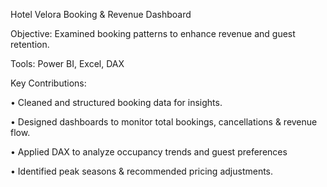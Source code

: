 
Hotel Velora Booking & Revenue Dashboard

Objective: Examined booking patterns to enhance revenue and guest retention. 

Tools: Power BI, Excel, DAX 

Key Contributions: 

• Cleaned and structured booking data for insights. 

• Designed dashboards to monitor total bookings, cancellations & revenue flow. 

• Applied DAX to analyze occupancy trends and guest preferences 

• Identified peak seasons & recommended pricing adjustments.
